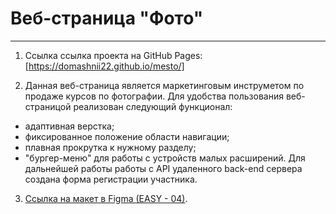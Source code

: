  # Веб-страница "Фото"

---

1. Ссылка ссылка проекта на GitHub Pages: [https://domashnii22.github.io/mesto/]

2. Данная веб-страница является маркетинговым инструметом по продаже курсов по фотографии. Для удобства пользования веб-страницой реализован следующий функционал:
- адаптивная верстка;
- фиксированное положение области навигации;
- плавная прокрутка к нужному разделу;
- "бургер-меню" для работы с устройств малых расширений.
Для дальнейшей работы работы с API удаленного back-end сервера создана форма регистрации участника.

3. [Ссылка на макет в Figma (EASY - 04)](https://www.figma.com/file/G3UWFlQmNtNs67751YiDH2/Month-of-Landings_external-link?node-id=2%3A1693&t=oGXYdp6F4haimQkc-1).


